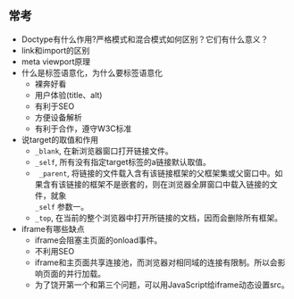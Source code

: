 ## 常考

* Doctype有什么作用?严格模式和混合模式如何区别？它们有什么意义？
* link和import的区别
* meta viewport原理
* 什么是标签语意化，为什么要标签语意化
    * 裸奔好看
    * 用户体验(title、alt)
    * 有利于SEO
    * 方便设备解析
    * 有利于合作，遵守W3C标准
* 说target的取值和作用
    * `_blank`, 在新浏览器窗口打开链接文件。
    * `_self`, 所有没有指定target标签的a链接默认取值。
    * ` _parent`, 将链接的文件载入含有该链接框架的父框架集或父窗口中。如果含有该链接的框架不是嵌套的，则在浏览器全屏窗口中载入链接的文件，就象<code> _self</code> 参数一。
    * `_top`, 在当前的整个浏览器中打开所链接的文档，因而会删除所有框架。
* iframe有哪些缺点
    * iframe会阻塞主页面的onload事件。
    * 不利用SEO
    * iframe和主页面共享连接池，而浏览器对相同域的连接有限制。所以会影响页面的并行加载。
    * 为了饶开第一个和第三个问题，可以用JavaScript给iframe动态设置src。
